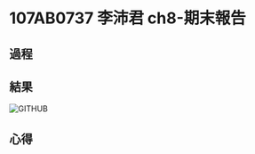 # 107AB0737 李沛君 ch8-期末報告
## 過程

## 結果
![GITHUB](https://github.com/LPG7722/ch8-final/commit/6a04b9e02dd9fd5f4687076bf3c84695dff66cb3)
## 心得
